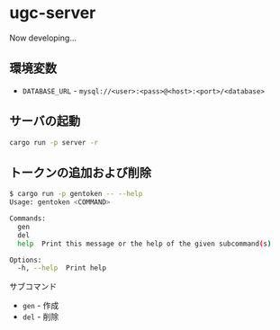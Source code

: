 # ugc-server
Now developing...

## 環境変数
- `DATABASE_URL` - `mysql://<user>:<pass>@<host>:<port>/<database>`

## サーバの起動
```sh
cargo run -p server -r
```

## トークンの追加および削除
```sh
$ cargo run -p gentoken -- --help
Usage: gentoken <COMMAND>

Commands:
  gen   
  del   
  help  Print this message or the help of the given subcommand(s)

Options:
  -h, --help  Print help
```

サブコマンド
- `gen` - 作成
- `del` - 削除
